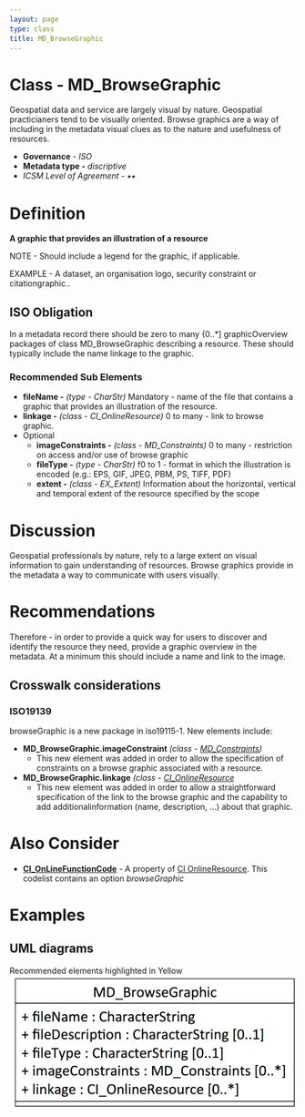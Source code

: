 ```yaml
---
layout: page
type: class
title: MD_BrowseGraphic
---
```


# Class - MD_BrowseGraphic  

Geospatial data and service are largely visual by nature.  Geospatial practicianers tend to be visually oriented. Browse graphics are a way of including in the metadata visual clues as to the nature and usefulness of resources.

- **Governance** -  *ISO*
- **Metadata type -** *discriptive*
- *ICSM Level of Agreement* - ⭑⭑

# Definition 
**A graphic that provides an illustration of a resource**

NOTE - Should include a legend for the graphic, if applicable.

EXAMPLE - A dataset, an organisation logo, security constraint or citationgraphic..

## ISO Obligation 

In a metadata record there should be zero to many {0..*] graphicOverview packages  of class MD_BrowseGraphic describing  a resource. These should typically include the name linkage to the graphic.

### Recommended Sub Elements 
* **fileName -** *(type - CharStr)* Mandatory - name of the file that contains a graphic that provides an illustration of the resource. 
* **linkage -** *(class - CI_OnlineResource)*  0 to many - link to browse graphic.
* Optional
  * **imageConstraints -** *(class - MD_Constraints)*  0 to many - restriction on access and/or use of browse graphic
  * **fileType -** *(type - CharStr)* f0 to 1 - format in which the illustration is encoded (e.g.: EPS, GIF, JPEG, PBM, PS, TIFF, PDF)
  * **extent -** *(class -  EX_Extent)* Information about the horizontal, vertical and temporal extent of the resource specified by the scope

# Discussion  

Geospatial professionals by nature, rely to a large extent on visual information to gain understanding of resources. Browse graphics provide in the metadata a way to communicate with users visually. 

# Recommendations 

Therefore - in order to provide a quick way for users to discover and identify the resource they need, provide a graphic overview in the metadata.  At a minimum this should include a name and link to the image.


## Crosswalk considerations 

### ISO19139 
browseGraphic is a new package in iso19115-1. New elements include:
- **MD_BrowseGraphic.imageConstraint** *(class - [MD_Constraints](./class-md_constraints))*
  - This new element was added in order to allow the specification of constraints on a browse graphic associated with a resource.
- **MD_BrowseGraphic.linkage** *(class - [CI_OnlineResource](./class-CI_OnlineResource)*
  - This new element was added in order to allow a straightforward specification of the link to the browse graphic and the capability to add additionalinformation (name, description, …) about that graphic.

# Also Consider
- [**CI_OnLineFunctionCode**](http://wiki.esipfed.org/index.php/ISO_19115-3_Codelists#CI_OnLineFunctionCode) - A property of [CI OnlineResource](http://wiki.esipfed.org/index.php/CI_OnlineResource). This codelist contains an option *browseGraphic*

# Examples

## UML diagrams
Recommended elements highlighted in Yellow
![browseGraphic](../images/BrowseGraphicUML.png)
